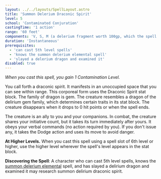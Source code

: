 ```yaml
---
layout: ../../layouts/SpellLayout.astro
title: 'Summon Delerium Draconic Spirit'
level: 5
school: 'Contaminated Conjuration'
castingTime: '1 action'
range: '60 feet'
components: 'V, S, M (a delerium fragment worth 100gp, which the spell consumes)'
duration: 'Instantaneous'
prerequisites:
  - 'can cast 5th level spells'
  - 'knows the summon delerium elemental spell'
  - 'slayed a delerium dragon and examined it'
disabled: true
---
```


*When you cast this spell, you gain 1 Contamination Level.*

You call forth a draconic spirit. It manifests in an unoccupied space that you can see within range. This corporeal form uses the Draconic Spirit stat block. The family of dragon is gem. The creature resembles a dragon of the delirium gem family, which determines certain traits in its stat block. The creature disappears when it drops to 0 hit points or when the spell ends.

The creature is an ally to you and your companions. In combat, the creature shares your initiative count, but it takes its turn immediately after yours. It obeys your verbal commands (no action required by you). If you don't issue any, it takes the Dodge action and uses its move to avoid danger.

**At Higher Levels.** When you cast this spell using a spell slot of 6th level or higher, use the higher level wherever the spell's level appears in the stat block.

**Discovering the Spell**: A character who can cast 5th level spells, knows the [summon delerium elemental](/spells/summonDeleriumElemental) spell, and has slayed a delirium dragon and examined it may research summon delirium draconic spirit.